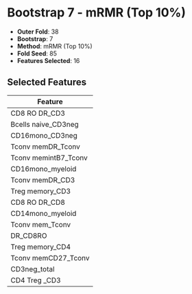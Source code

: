 # Bootstrap 7 - mRMR (Top 10%)

- **Outer Fold**: 38
- **Bootstrap**: 7
- **Method**: mRMR (Top 10%)
- **Fold Seed**: 85
- **Features Selected**: 16

## Selected Features

| Feature |
|---------|
| CD8 RO DR_CD3 |
| Bcells naive_CD3neg |
| CD16mono_CD3neg |
| Tconv memDR_Tconv |
| Tconv memintB7_Tconv |
| CD16mono_myeloid |
| Tconv memDR_CD3 |
| Treg memory_CD3 |
| CD8 RO DR_CD8 |
| CD14mono_myeloid |
| Tconv mem_Tconv |
| DR_CD8RO |
| Treg memory_CD4 |
| Tconv memCD27_Tconv |
| CD3neg_total |
| CD4 Treg _CD3 |
